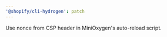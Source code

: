 ```yaml
---
'@shopify/cli-hydrogen': patch
---
```


Use nonce from CSP header in MiniOxygen's auto-reload script.
